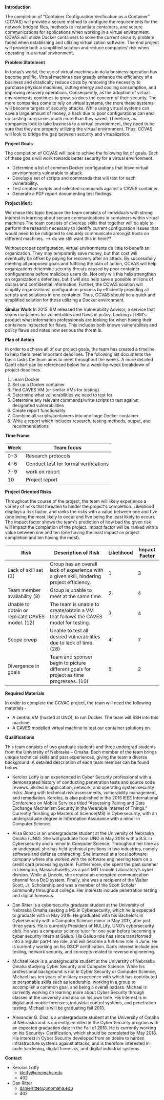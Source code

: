 **Introduction**

The completion of “Container Configuration Verification as a Container” (CCVAS) will provide a secure method to configure the requirements for the network bridged files, methods to instantiate containers, and secure communications for applications when working in a virtual environment.  CCVAS will utilize Docker containers to solve the current security problem faced when establishing and utlizing virtualization software.  The end project will provide both a simplified solution and reduce companies’ risk when operating in a virtual environment.

**Problem Statement**

In today’s world, the use of virtual machines in daily business operation has become prolific.  Virtual machines can greatly enhance the efficiency of a business and drastically reduce costs by removing the necessity to purchase physical machines, cutting energy and cooling consumption, and improving recovery operations.  Consequently, as the adoption of virtual environments continues to grow, so does the concern of their security.  The more companies come to rely on virtual systems, the more these systems will become targets of security attacks.  While using virtual systems can save a large amount of money, a hack due to poor configurations can end up costing companies much more than they saved.  Therefore, as companies look to take business to a virtual enviroinment, they need to be sure that they are properly utilizing the virtual environment.  Thus, CCVAS will look to bridge the gap between security and virtualization.

**Project Goals**

The completion of CCVAS will look to achive the following list of goals.  Each of these goals will work towards better security for a virtual envirionment.
* Determine a list of common Docker configurations that leave virtual envirionments vulnerable to attack.
* Develop a set of scripts and commands that will test for each vulnerability.
* Test created scripts and selected commands against a CAVES container.
* Generate a PDF report documenting test findings.

**Project Merit**

We chose this topic because the team consisits of individuals with strong interest in learning about secure communications in containers within virtual machines.The team consists of diverese skills that together will be able to perform the research necessary to identify current configuration issues that would need to be mitigated to securely communicate amongst hosts on different machines.  --> do we still want this in here??

Without proper configuration, virtual environments do little to benefit an organization.  They may temporarily save money, but that cost will eventually be offset by paying for recovery after an attack.  By successfully meeting all proposed goals and fulfilling the plan of action, CCVAS will help organizations determine security threats caused by poor container configurations before malicious users do.  Not only will this help strengthen an organization's defenses, but it will also help save a possible millions of dollars and confidential information.  Further, the CCVAS solution will simplify organizations' configuration process by efficiently providing all scripts and solutions in one container.  Thus, CCVAS should be a quick and simplified solution for those utilizing a Docker environment.

**Similar Work**
In 2015 IBM released the Vulnerability Advisor, a service that scans containers for vulnerbilites and flaws in policy. Looking at IBM's product what information professionals are looking for when having their containers inspected for flaws. This includes both known vulnerabilites and policy flaws and notes how serious the threat is.

**Plan of Action**

In order to achieve all of our project goals, the team has created a timeline to help them meet important deadlines.  The following list documents the basic tasks the team aims to meet throughout the weeks.  A more detailed Gantt chart can be referenced below for a week-by-week breakdown of project deadlines.

1. Learn Docker
2. Set up a Docker container
3. Find CAVES VM (or similar VMs for testing)
4. Determine what vulnerabilities we need to test for
5. Determine any relevant commands/write scripts to test against designated vulnerabilities
6. Create report functionality
7. Combine all scripts/containers into one large Docker container
8. Write a report which includes research, testing methods, output, and recommendations



**Time Frame**

| Week          | Team focus    |
| ------------- | ------------- |
| 0-3           | Research protocols|
| 4-6           | Conduct test for formal verifications|
| 7-9           | work on report |
| 10            | Project report  |

**Project Oriented Risks**

Throughout the course of the project, the team will likely experience a variety of risks that threaten to hinder the project's completion.  Likelihood displays a risk factor, and ranks the risks with a value between one and five (one being the most likely to occur and five being the least likely to occur).  The impact factor shows the team's prediction of how bad the given risk will impact the completion of the project.  Impact factor will be ranked with a value between one and ten (one having the least impact on project completion and ten having the most).

| Risk       | Description of Risk | Likelihood | Impact Factor |
| ---------- | ------------------- | ---------- | ------------- |
| Lack of skill set (3) | Group has an overall lack of experience with a given skill, hindering project efficiency.| 1 | 3 |
| Team member availability (8) | Group is unable to meet at the same time. | 2 | 4 |
| Unable to obtain or replicate CAVES model. (12) | The team is unable to create/obtain a VM that follows the CAVES model for testing. | 3 | 4|
| Scope creep | Unable to test all desired vulnerabilities due to lack of time. (28) | 4 | 7 |
| Divergence in goals | Team and sponsor begin to picture different goals for project as time progresses. (10) | 5 | 2 |

**Required Materials**

In order to complete the CCVAC project, the team will need the following materials -

* A central VM (hosted at UNO), to run Docker.  The team will SSH into this machine.
* A CAVES modelled virtual machine to test our container solutions on.

**Qualifications**

This team consists of two graduate students and three undergrad students from the University of Nebraska – Omaha.  Each member of the team brings unique technical skills and past experiences, giving the team a diverse background.  A detailed description of each team member can be found below.

* Kerolos Lotfy is an experienced in Cyber Security professional with a demonstrated history of conducting penetration tests and source code reviews. Skilled in application, network, and operating system security risks. Along with technical risk assessments, vulnerability management, and remediation. Kerolos, is also published in the 2016 IEEE International Conference on Mobile Services titled “Assessing Pairing and Data Exchange Mechanism Security in the Wearable Internet of Things.” Currently finishing up Masters of Science(MS) in Cybersecurity, with an undergraduate degree in Information Assurance with a minor in Computer Science. 

* Alisa Bohac is an undergraduate student at the University of Nebraska Omaha (UNO).  She will graduate from UNO in May 2018 with a B.S. in Cybersecurity and a minor in Computer Science.  Throughout her time as an undergrad, she has held technical positions in two industries, namely software and defense contracting.  She interned at a local software company where she worked with the software engineering team on a credit card processing system.  Furthermore, she spent the past summer in Lexington, Massachusetts, as a part MIT Lincoln Laboratory’s cyber division.  While at Lincoln, she created an encrypted communication channel for a DoD system.  Finally, she was a recipient of the Walter Scott, Jr. Scholarship and was a member of the Scott Scholar community throughout college.  Her interests include penetration testing and digital forensics. 

* Dan Ritter is a cybersecurity graduate student at the University of Nebraska Omaha seeking a MS in Cybersecurity, which he is expected to graduate with in May 2018. He graduated with his Bachelors in Cybersecurity with a Computer Science minor in May 2017, after just three years. He is currently President of NULLify, UNO’s cybersecurity club. He was a computer science tutor for one year before becoming a cyber security intern at Gallup. His Gallup role has since transformed into a regular part-time role, and will become a full-time role in June. He is currently working on his OSCP certification. Dan’s interest include pen testing, network security, and concepts related to reverse engineering. 

* Michael Keck is a undergraduate student at the University of Nebraska Omaha studying Cyber Security and Computer Science.  While his professional background is not in Cyber Security or Computer Science, Michael has ten years of military experience with which has contributed to personable skills such as leadership, working in a group to accomplish a common goal, and being a overall badass.  Michael is currently working on learning more about Cyber Security through classes at the university and also on his own time.  His interest is in digital and mobile forensics, industrial control systems, and penetration testing.  Michael is will be graduating fall 2018.
 
* Alexander G. Diaz is a undergraduate student at the University of Omaha at Nebraska and is currently enrolled in the Cyber Security program with an expected graduation date in the Fall of 2018. He is currently working on his Security+ Certification, which should be completed by May 2018. His interest in Cyber Security developed from an desire to harden infrastructure systems against attacks, and is therefore interested in code hardening, digital forensics, and digital industrial systems.

**Contact**

- Kerolos Lotfy
  - klotfy@unomaha.edu
  - 402
- Dan Ritter
  - danielritter@unomaha.edu
  - 402
